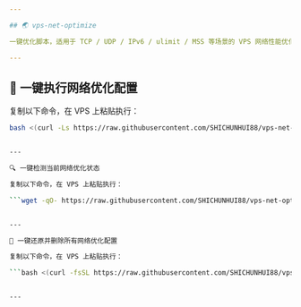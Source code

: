 ```yaml
---

## 🌏 vps-net-optimize

一键优化脚本，适用于 TCP / UDP / IPv6 / ulimit / MSS 等场景的 VPS 网络性能优化。

---
```


## 🚀 一键执行网络优化配置

复制以下命令，在 VPS 上粘贴执行：

```bash
bash <(curl -Ls https://raw.githubusercontent.com/SHICHUNHUI88/vps-net-optimize/main/net-optimize-full.sh)


---

🔍 一键检测当前网络优化状态

复制以下命令，在 VPS 上粘贴执行：

```wget -qO- https://raw.githubusercontent.com/SHICHUNHUI88/vps-net-optimize/main/net-optimize-check.sh | bash


---

🔴 一键还原并删除所有网络优化配置

复制以下命令，在 VPS 上粘贴执行：

```bash <(curl -fsSL https://raw.githubusercontent.com/SHICHUNHUI88/vps-net-optimize/main/net-optimize-reset.sh)


---